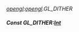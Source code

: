 _[opengl](../../modules/opengl/opengl-module.md):[opengl](../../modules/opengl/opengl-module.md).GL\_DITHER_
##### Const GL\_DITHER:[Int](../../modules/wonkey/wonkey-types-int.md)
